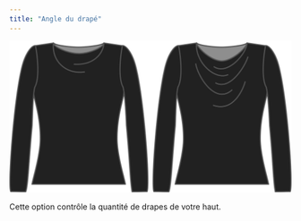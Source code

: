 ```yaml
---
title: "Angle du drapé"
---
```


![L'option angulaire du drapé sur Diana](./drapeangle.svg)

Cette option contrôle la quantité de drapes de votre haut.




